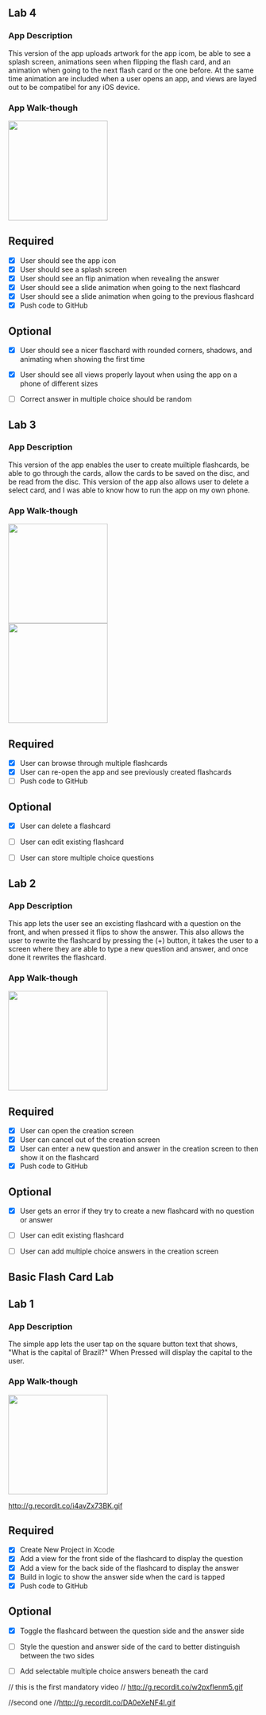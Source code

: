 
## Lab 4

### App Description
This version of the app uploads artwork for the app icom, be able to see a splash screen, animations seen when flipping the flash card, and an animation when going to the next flash card or the one before. At the same time animation are included when a user opens an app, and views are layed out to be compatibel for any iOS device.

### App Walk-though


<img src="http://g.recordit.co/x9R541NJNF.gif" width=200><br>



## Required
- [X] User should see the app icon 
- [X] User should see a splash screen
- [X] User should see an flip animation when revealing the answer
- [X] User should see a slide animation when going to the next flashcard
- [X] User should see a slide animation when going to the previous flashcard
- [X] Push code to GitHub
## Optional
- [X] User should see a nicer flaschard with rounded corners, shadows, and animating when showing the first time
- [X] User should see all views properly layout when using the app on a phone of different sizes
- [ ] Correct answer in multiple choice should be random


## Lab 3

### App Description
This version of the app enables the user to create muiltiple flashcards,  be able to go through the cards, allow the cards to be saved on the disc, and be read from the disc. This version of the app also allows user to delete a select card, and I was able to know how to run the app on my own phone. 


### App Walk-though

<img src="http://g.recordit.co/w2pxfIenm5.gif" width=200><br><img src="http://g.recordit.co/DA0eXeNF4l.gif" width=200><br>


## Required
- [X] User can browse through multiple flashcards
- [X] User can re-open the app and see previously created flashcards
- [ ] Push code to GitHub
## Optional
- [X] User can delete a flashcard
- [ ] User can edit existing flashcard
- [ ] User can store multiple choice questions


## Lab 2

### App Description
This app lets the user see an excisting flashcard with a  question on the front, and when pressed it flips to show the answer. This also allows the user to rewrite the flashcard by pressing the (+) button, it takes the user to a screen where they are able to type a new question and answer, and once done it rewrites the flashcard.

### App Walk-though

<img src="http://g.recordit.co/F6MdK9Bevw.gif" width=200><br>


## Required
- [X] User can open the creation screen
- [X] User can cancel out of the creation screen
- [X] User can enter a new question and answer in the creation screen to then show it on the flashcard
- [X] Push code to GitHub
## Optional
- [X] User gets an error if they try to create a new flashcard with no question or answer
- [ ] User can edit existing flashcard
- [ ] User can add multiple choice answers in the creation screen


## Basic Flash Card Lab

## Lab 1

### App Description
The simple app lets the user tap on the square button text that shows, "What is the capital of Brazil?" When Pressed will display the capital to the user.

### App Walk-though

<img src="http://g.recordit.co/i4avZx73BK.gif" width=200><br>

http://g.recordit.co/i4avZx73BK.gif

## Required
- [X] Create New Project in Xcode
- [X] Add a view for the front side of the flashcard to display the question
- [X] Add a view for the back side of the flashcard to display the answer
- [X] Build in logic to show the answer side when the card is tapped
- [X] Push code to GitHub
## Optional
- [X] Toggle the flashcard between the question side and the answer side
- [ ] Style the question and answer side of the card to better distinguish between the two sides
- [ ] Add selectable multiple choice answers beneath the card


// this is the first mandatory video
// http://g.recordit.co/w2pxfIenm5.gif

//second one
//http://g.recordit.co/DA0eXeNF4l.gif


